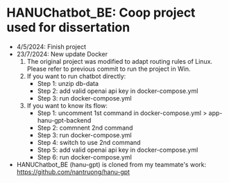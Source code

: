 # HANUChatbot_BE: Coop project used for dissertation
- 4/5/2024: Finish project
- 23/7/2024: New update Docker
    1) The original project was modified to adapt routing rules of Linux. Please refer to previous commit to run the project in Win.
    2) If you want to run chatbot directly:
        + Step 1: unzip db-data
        + Step 2: add valid openai api key in docker-compose.yml
        + Step 3: run docker-compose.yml
    3) If you want to know its flow:
        + Step 1: uncomment 1st command in docker-compose.yml > app-hanu-gpt-backend 
        + Step 2: commnent 2nd command
        + Step 3: run docker-compose.yml
        + Step 4: switch to use 2nd command
        + Step 5: add valid openai api key in docker-compose.yml
        + Step 6: run docker-compose.yml
- HANUChatbot_BE (hanu-gpt) is cloned from my teammate's work: https://github.com/nantruong/hanu-gpt